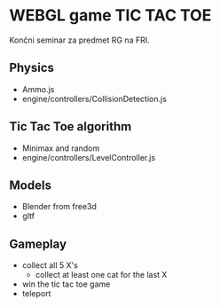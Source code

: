 # WEBGL game TIC TAC TOE
Končni seminar za predmet RG na FRI.

## Physics
- Ammo.js
- engine/controllers/CollisionDetection.js

## Tic Tac Toe algorithm
- Minimax and random
- engine/controllers/LevelController.js

## Models
- Blender from free3d
- gltf

## Gameplay
- collect all 5 X's
  - collect at least one cat for the last X
- win the tic tac toe game
- teleport
